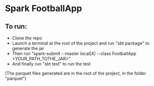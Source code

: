 # Spark FootballApp
## To run:
- Clone the repo
- Launch a terminal at the root of the project and run "sbt package" to generate the jar
- Then run "spark-submit --master local[4] --class FootballApp <YOUR_PATH_TOTHE_JAR>"
- And finally run "sbt test" to run the test

(The parquet files generated are in the root of the project, in the folder "parquet")
